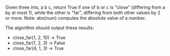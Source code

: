 Given three ints, a b c, return True if one of b or c is "close" (differing from a by at most 1), while the other is "far", differing from both other values by 2 or more. Note: abs(num) computes the absolute value of a number.

The algorithm should output these results:
- close_far(1, 2, 10) → True
- close_far(1, 2, 3) → False
- close_far(4, 1, 3) → True
